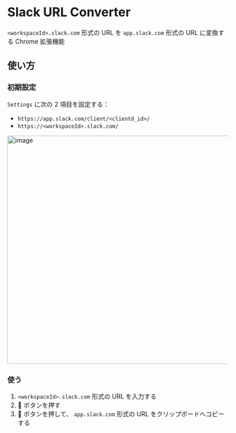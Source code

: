# Slack URL Converter

`<workspaceId>.slack.com` 形式の URL を `app.slack.com` 形式の URL に変換する Chrome 拡張機能

## 使い方

### 初期設定

`Settings` に次の 2 項目を設定する：

- `https://app.slack.com/client/<clientd_id>/`
- `https://<workspaceId>.slack.com/`

<img width="520" alt="image" src="https://user-images.githubusercontent.com/55144709/161440377-69ed77bf-88ec-4b6c-b57a-5b67f3e1affb.png">

### 使う

1. `<workspaceId>.slack.com` 形式の URL を入力する
2. 🔄 ボタンを押す
3. 📄 ボタンを押して、 `app.slack.com` 形式の URL をクリップボードへコピーする

